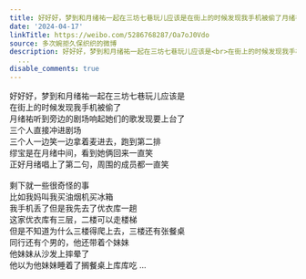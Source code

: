 ```yaml
---
title: 好好好，梦到和月绪祐一起在三坊七巷玩儿应该是在街上的时候发现我手机被偷了月绪祐听到旁边的剧场响起她们的歌发现要上台了三个人直接冲进剧场三个人一边笑一边...
date: '2024-04-17'
linkTitle: https://weibo.com/5286768287/Oa7oJ0Vdo
source: 多次婉拒久保织织的微博
description: 好好好，梦到和月绪祐一起在三坊七巷玩儿应该是<br>在街上的时候发现我手机被偷了<br>月绪祐听到旁边的剧场响起她们的歌发现要上台了<br>三个人直接冲进剧场<br>三个人一边笑一边拿着麦进去，跑到第二排<br>缪宝是在月绪中间，看到她俩回来一直笑<br>正好月绪唱上了第二句，周围的成员都一直笑<br><br>剩下就一些很奇怪的事<br>比如我妈叫我买油烟机买冰箱<br>我手机丢了但是我先去了优衣库一趟<br>这家优衣库有三层，二楼可以走楼梯<br>但是不知道为什么三楼得爬上去，三楼还有张餐桌<br>同行还有个男的，他还带着个妹妹<br>他妹妹从沙发上摔晕了<br>他以为他妹妹睡着了搁餐桌上库库吃
  ...
disable_comments: true
---
```

好好好，梦到和月绪祐一起在三坊七巷玩儿应该是<br>在街上的时候发现我手机被偷了<br>月绪祐听到旁边的剧场响起她们的歌发现要上台了<br>三个人直接冲进剧场<br>三个人一边笑一边拿着麦进去，跑到第二排<br>缪宝是在月绪中间，看到她俩回来一直笑<br>正好月绪唱上了第二句，周围的成员都一直笑<br><br>剩下就一些很奇怪的事<br>比如我妈叫我买油烟机买冰箱<br>我手机丢了但是我先去了优衣库一趟<br>这家优衣库有三层，二楼可以走楼梯<br>但是不知道为什么三楼得爬上去，三楼还有张餐桌<br>同行还有个男的，他还带着个妹妹<br>他妹妹从沙发上摔晕了<br>他以为他妹妹睡着了搁餐桌上库库吃 ...